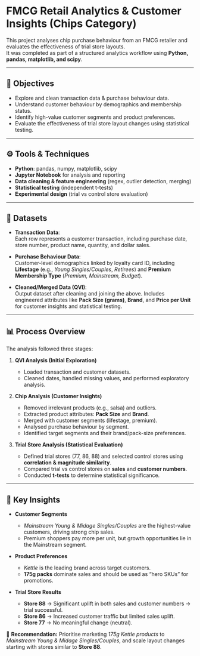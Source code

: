 # FMCG Retail Analytics & Customer Insights (Chips Category)

This project analyses chip purchase behaviour from an FMCG retailer and evaluates the effectiveness of trial store layouts.  
It was completed as part of a structured analytics workflow using **Python, pandas, matplotlib, and scipy**.

---

## 🎯 Objectives
- Explore and clean transaction data & purchase behaviour data.  
- Understand customer behaviour by demographics and membership status.  
- Identify high-value customer segments and product preferences.  
- Evaluate the effectiveness of trial store layout changes using statistical testing.  

---

## ⚙️ Tools & Techniques
- **Python**: pandas, numpy, matplotlib, scipy  
- **Jupyter Notebook** for analysis and reporting  
- **Data cleaning & feature engineering** (regex, outlier detection, merging)  
- **Statistical testing** (independent t-tests)  
- **Experimental design** (trial vs control store evaluation)  

---

## 📂 Datasets
- **Transaction Data**:  
  Each row represents a customer transaction, including purchase date, store number, product name, quantity, and dollar sales.  

- **Purchase Behaviour Data**:  
  Customer-level demographics linked by loyalty card ID, including **Lifestage** (e.g., *Young Singles/Couples*, *Retirees*) and **Premium Membership Type** (*Premium, Mainstream, Budget*).  

- **Cleaned/Merged Data (QVI)**:  
  Output dataset after cleaning and joining the above. Includes engineered attributes like **Pack Size (grams)**, **Brand**, and **Price per Unit** for customer insights and statistical testing.  

---

## 📊 Process Overview
The analysis followed three stages:

1. **QVI Analysis (Initial Exploration)**  
   - Loaded transaction and customer datasets.  
   - Cleaned dates, handled missing values, and performed exploratory analysis.  

2. **Chip Analysis (Customer Insights)**  
   - Removed irrelevant products (e.g., salsa) and outliers.  
   - Extracted product attributes: **Pack Size** and **Brand**.  
   - Merged with customer segments (lifestage, premium).  
   - Analysed purchase behaviour by segment.  
   - Identified target segments and their brand/pack-size preferences.  

3. **Trial Store Analysis (Statistical Evaluation)**  
   - Defined trial stores (77, 86, 88) and selected control stores using **correlation & magnitude similarity**.  
   - Compared trial vs control stores on **sales** and **customer numbers**.  
   - Conducted **t-tests** to determine statistical significance.  

---


## 🚀 Key Insights  

- **Customer Segments**  
  - *Mainstream Young & Midage Singles/Couples* are the highest-value customers, driving strong chip sales.  
  - Premium shoppers pay more per unit, but growth opportunities lie in the Mainstream segment.  

- **Product Preferences**  
  - *Kettle* is the leading brand across target customers.  
  - **175g packs** dominate sales and should be used as “hero SKUs” for promotions.  

- **Trial Store Results**  
  - **Store 88** → Significant uplift in both sales and customer numbers → trial successful.  
  - **Store 86** → Increased customer traffic but limited sales uplift.  
  - **Store 77** → No meaningful change (neutral).  

📌 **Recommendation:** Prioritise marketing *175g Kettle products* to *Mainstream Young & Midage Singles/Couples*, and scale layout changes starting with stores similar to **Store 88**.  



